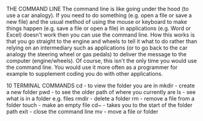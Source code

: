 THE COMMAND LINE
The command line is like going under the  hood (to use a car analogy). If you need to do something (e.g. open a file or save a new file) and the usual method of using the mouse or keyboard to make things happen (e.g. save a file or open a file) in applications (e.g. Word or Excel) doesn't work then you can use the command line. How this works is that you go straight to the engine and wheels to tell it what to do rather than relying on an intermediary such as applications (or to go back to the car analogy the steering wheel or gas pedals) to deliver the message to the computer (engine/wheels). Of course, this isn't the only time you would use the command line. You would use it more often as a programmer for example to supplement coding you do with other applications.

10 TERMINAL COMMANDS
cd - to view the folder you are in
mkdir - create a new folder
pwd - to see the older path of where you currently are
ls - see what is in a folder e.g. files
rmdir - delete a folder
rm - remove a file from a folder
touch - make an empty file
cd~ - takes you to the start of the folder path
exit - close the command line
mv - move a file or folder
